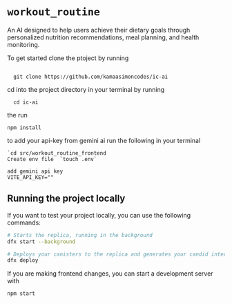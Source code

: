 # `workout_routine`

An AI designed to help users achieve their dietary goals through personalized nutrition recommendations, meal planning, and health monitoring. 

To get started clone the ptoject by running

```

  git clone https://github.com/kamaasimoncodes/ic-ai
```
cd into the project directory in your terminal by running
```
  cd ic-ai

```

the run 
```
npm install

```
   
to add your api-key from gemini ai run the following in your terminal

```
`cd src/workout_routine_frontend
Create env file  `touch .env`

add gemini api key
VITE_API_KEY=""
````

## Running the project locally

If you want to test your project locally, you can use the following commands:

```bash
# Starts the replica, running in the background
dfx start --background

# Deploys your canisters to the replica and generates your candid interface
dfx deploy
```

If you are making frontend changes, you can start a development server with

```bash
npm start
```


